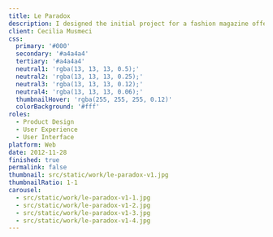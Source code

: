 ```yaml
---
title: Le Paradox
description: I designed the initial project for a fashion magazine offering conceptual insights into niche fashion and art for Cecilia Musmeci, a fashion blogger. The visionary creative approach aimed to provide a strong emotional impact on readers.
client: Cecilia Musmeci
css:
  primary: '#000'
  secondary: '#a4a4a4'
  tertiary: '#a4a4a4'
  neutral1: 'rgba(13, 13, 13, 0.5);'
  neutral2: 'rgba(13, 13, 13, 0.25);'
  neutral3: 'rgba(13, 13, 13, 0.12);'
  neutral4: 'rgba(13, 13, 13, 0.06);'
  thumbnailHover: 'rgba(255, 255, 255, 0.12)'
  colorBackground: '#fff'
roles:
  - Product Design
  - User Experience
  - User Interface
platform: Web
date: 2012-11-28
finished: true
permalink: false
thumbnail: src/static/work/le-paradox-v1.jpg
thumbnailRatio: 1-1
carousel:
  - src/static/work/le-paradox-v1-1.jpg
  - src/static/work/le-paradox-v1-2.jpg
  - src/static/work/le-paradox-v1-3.jpg
  - src/static/work/le-paradox-v1-4.jpg
---
```

